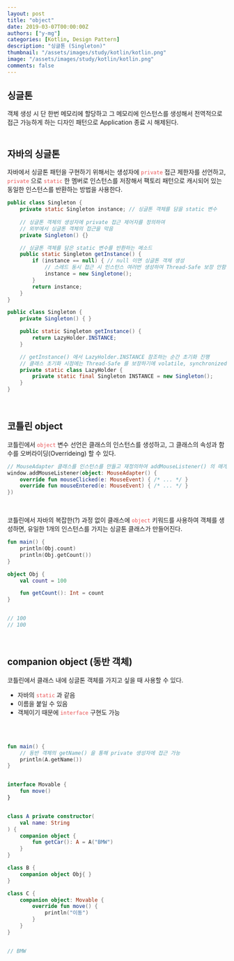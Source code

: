 ```yaml
---
layout: post
title: "object"
date: 2019-03-07T00:00:00Z
authors: ["y-mg"]
categories: [Kotlin, Design Pattern]
description: "싱글톤 (Singleton)"
thumbnail: "/assets/images/study/kotlin/kotlin.png"
image: "/assets/images/study/kotlin/kotlin.png"
comments: false
---
```


## 싱글톤
객체 생성 시 단 한번 메모리에 할당하고 그 메모리에 인스턴스를 생성해서 전역적으로 접근 가능하게 하는 디자인 패턴으로 Application 종료 시 해제된다.
<br>
<br>



## 자바의 싱글톤
자바에서 싱글톤 패턴을 구현하기 위해서는 생성자에 <code style="color: #eb5657;">private</code> 접근 제한자를 선언하고, <code style="color: #eb5657;">private</code> 으로 <code style="color: #eb5657;">static</code> 한 멤버로 인스턴스를 저장해서 팩토리 패턴으로 캐시되어 있는 동일한 인스턴스를 반환하는 방법을 사용한다.
<br/>

```java
public class Singleton {
    private static Singleton instance; // 싱글톤 객체를 담을 static 변수
	
    // 싱글톤 객체의 생성자에 private 접근 제어자를 정의하여
    // 외부에서 싱글톤 객체의 접근을 막음
    private Singleton() {}

    // 싱글톤 객체를 담은 static 변수를 반환하는 메소드
    public static Singleton getInstance() {
        if (instance == null) { // null 이면 싱글톤 객체 생성
            // 스레드 동시 접근 시 인스턴스 여러번 생성하여 Thread-Safe 보장 안함
            instance = new Singletone();
        }
        return instance;
    }
}
```

```java
public class Singleton {	
    private Singleton() { }

    public static Singleton getInstance() {
        return LazyHolder.INSTANCE;
    }

    // getInstance() 에서 LazyHolder.INSTANCE 참조하는 순간 초기화 진행
    // 클래스 초기화 시점에는 Thread-Safe 를 보장하기에 volatile, synchronized 없어도 됨
    private static class LazyHolder {
        private static final Singleton INSTANCE = new Singleton();
    }
}
```
<br/>



## 코틀린 object
코틀린에서 <code style="color: #eb5657;">object</code> 변수 선언은 클래스의 인스턴스를 생성하고, 그 클래스의 속성과 함수를 오버라이딩(Overrideing) 할 수 있다.
<br/>

```kotlin
// MouseAdapter 클래스를 인스턴스를 만들고 재정의하여 addMouseListener() 의 매개 변수로 전달
window.addMouseListener(object: MouseAdapter() {
    override fun mouseClicked(e: MouseEvent) { /* ... */ }
    override fun mouseEntered(e: MouseEvent) { /* ... */ }
})
```
<br>

코틀린에서 자바의 복잡한(?) 과정 없이 클래스에 <code style="color: #eb5657;">object</code> 키워드를 사용하여 객체를 생성하면, 유일한 1개의 인스턴스를 가지는 싱글톤 클래스가 만들어진다.
<br/>

```kotlin
fun main() {
    println(Obj.count)
    println(Obj.getCount())
}

object Obj {
    val count = 100

    fun getCount(): Int = count
}


// 100
// 100
```
<br/>



## companion object (동반 객체)
코틀린에서 클래스 내에 싱글톤 객체를 가지고 싶을 때 사용할 수 있다.
- 자바의 <code style="color: #eb5657;">static</code> 과 같음
- 이름을 붙일 수 있음
- 객체이기 때문에 <code style="color: #eb5657;">interface</code> 구현도 가능
<br/>
<br/>

```kotlin
fun main() {
    // 동반 객체의 getName() 을 통해 private 생성자에 접근 가능
    println(A.getName())
}


interface Movable {
    fun move()
}


class A private constructor(
    val name: String
) {
    companion object {
        fun getCar(): A = A("BMW")
    }
}

class B {
    companion object Obj{ }
}

class C {
    companion object: Movable {
        override fun move() {
            println("이동")
        }
    }
}


// BMW
```